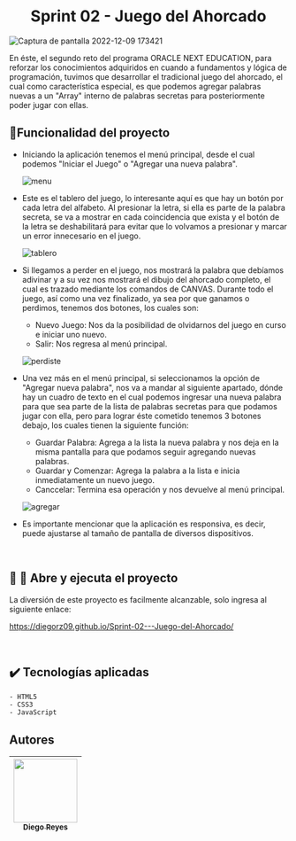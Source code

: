 <h1 align="center"> Sprint 02 - Juego del Ahorcado</h1>

![Captura de pantalla 2022-12-09 173421](https://user-images.githubusercontent.com/112449858/218564197-6ed1f61b-0374-4e73-ae24-581037e79694.png)

En éste, el segundo reto del programa ORACLE NEXT EDUCATION, para reforzar los conocimientos adquiridos en cuando a fundamentos y lógica de programación, 
tuvimos que desarrollar el tradicional juego del ahorcado, el cual como característica especial, es que podemos agregar palabras nuevas a un "Array" interno de
palabras secretas para posteriormente poder jugar con ellas.


## :hammer:Funcionalidad del proyecto

- Iniciando la aplicación tenemos el menú principal, desde el cual podemos "Iniciar el Juego" o "Agregar una nueva palabra".

  ![menu](https://user-images.githubusercontent.com/112449858/218567843-9eb4c1cd-2bbe-4b02-88a7-81b362757d44.JPG)


- Este es el tablero del juego, lo interesante aquí es que hay un botón por cada letra del alfabeto. Al presionar la letra, si ella es parte de la palabra
  secreta, se va a mostrar en cada coincidencia que exista y el botón de la letra se deshabilitará para evitar que lo volvamos a presionar y 
  marcar un error innecesario en el juego.

  ![tablero](https://user-images.githubusercontent.com/112449858/218569405-a53d371c-eacd-4a09-9784-cf064895f076.JPG)


- Si llegamos a perder en el juego, nos mostrará la palabra que debíamos adivinar y a su vez nos mostrará el dibujo del ahorcado completo, el cual es trazado
  mediante los comandos de CANVAS. Durante todo el juego, así como una vez finalizado, ya sea por que ganamos o perdimos, tenemos dos botones, los cuales son:
    
    - Nuevo Juego: Nos da la posibilidad de olvidarnos del juego en curso e iniciar uno nuevo.
    - Salir: Nos regresa al menú principal.

  ![perdiste](https://user-images.githubusercontent.com/112449858/218575490-d8931fc6-e8d0-4c79-9cfd-fd92dc11f4c2.JPG)

- Una vez más en el menú principal, si seleccionamos la opción de "Agregar nueva palabra", nos va a mandar al siguiente apartado, dónde hay un cuadro
  de texto en el cual podemos ingresar una nueva palabra para que sea parte de la lista de palabras secretas para que podamos jugar con ella, pero para lograr
  éste cometido tenemos 3 botones debajo, los cuales tienen la siguiente función:
  
    - Guardar Palabra: Agrega a la lista la nueva palabra y nos deja en la misma pantalla para que podamos seguir agregando nuevas palabras.
    - Guardar y Comenzar: Agrega la palabra a la lista e inicia inmediatamente un nuevo juego.
    - Canccelar: Termina esa operación y nos devuelve al menú principal.
  
  ![agregar](https://user-images.githubusercontent.com/112449858/218578338-4f9c9756-462a-478d-a733-685bab8f4e77.JPG)

- Es importante mencionar que la aplicación es responsiva, es decir, puede ajustarse al tamaño de pantalla de diversos dispositivos.
  
  <br>
  
## :open_file_folder: :rocket: Abre y ejecuta el proyecto
  
  La diversión de este proyecto es facilmente alcanzable, solo ingresa al siguiente enlace:
    
  https://diegorz09.github.io/Sprint-02---Juego-del-Ahorcado/
    
  <br>    
      
## :heavy_check_mark: Tecnologías aplicadas
    
    - HTML5
    - CSS3
    - JavaScript
    
    
## Autores

  | [<img src="https://avatars.githubusercontent.com/u/112449858?s=400&u=6df892a92a87cc656d44f9ecdb9333dc404d5c6e&v=4" width=115><br><sub>Diego Reyes</sub>](https://github.com/DiegoRZ09) |
  | :---: |

